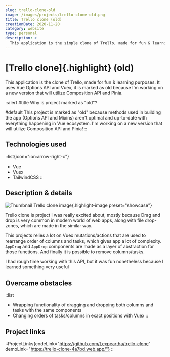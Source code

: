 ```yaml
---
slug: trello-clone-old
image: /images/projects/trello-clone-old.png
title: Trello clone (old)
creationDate: 2020-11-20
category: website
type: personal
description: >
  This application is the simple clone of Trello, made for fun & learning purposes. It uses drag and drop browser's API and Vuex store for mutating state and managing advanced re-ordering functionalities of columns and tasks.
---
```


# [Trello clone]{.highlight} (old)

This application is the clone of Trello, made for fun & learning purposes. It uses Vue Options API and Vuex, it is marked as old because I'm working on a new version that will utilize Composition API and Pinia.

::alert
#title
Why is project marked as "old"?

#default
This project is marked as "old" because methods used in building the app (Options API and Mixins) aren't optimal and up-to-date with everything happening in Vue ecosystem. I'm working on a new version that will utilize Composition API and Pinia!
::


## Technologies used

::list{icon="ion:arrow-right-c"}
- Vue
- Vuex
- TailwindCSS
::

## Description & details

![Thumbnail Trello clone image](/images/projects/trello-clone-old.png){.highlight-image preset="showcase"}

Trello clone is project I was really excited about, mostly because Drag and drop is very common in modern world of web apps, along with file drop-zones, which are made in the similar way.

This projects relies a lot on Vuex mutations/actions that are used to rearrange order of columns and tasks, which gives app a lot of complexity. `AppDrag` and `AppDrop` components are made as a layer of abstraction for those functions. And finally it is possible to remove columns/tasks.

I had rough time working with this API, but it was fun nonetheless because I learned something very useful

## Overcame obstacles

::list
- Wrapping functionality of dragging and dropping both columns and tasks with the same components
- Changing orders of tasks/columns in exact positions with Vuex
::

## Project links

::ProjectLinks{codeLink="https://github.com/Lexpeartha/trello-clone" demoLink="https://trello-clone-4a7bd.web.app/"}
::

